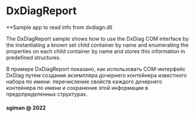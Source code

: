 # DxDiagReport
 **Sample app to read info from dxdiagn.dll

The DxDiagReport sample shows how to use the DxDiag COM interface by the instantiating a known set child container by name
and enumerating the properties on each child container by name and stores this information in predefined structures.

В примере DxDiagReport показано, как использовать COM-интерфейс DxDiag путем создания экземпляра дочернего контейнера известного набора по имени.
перечисление свойств каждого дочернего контейнера по имени и сохранение этой информации в предопределенных структурах.


#### sgiman @ 2022
